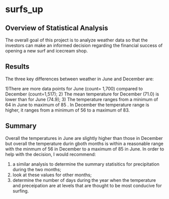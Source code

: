 # surfs_up

## Overview of Statistical Analysis

The overall goal of this project is to analyze weather data so that the investors can make an informed decision regarding the financial success of opening a new surf and icecream shop. 

## Results
The three key differences between weather in June and December are: 

1)There are more data points for June (count= 1,700) compared to December (count=1,517);
2) The mean temperature for December (71.0)  is lower than for June (74.9);
3) The temperature ranges from a minimum of 64 in June to maximum of 85 . In December the temperature range is higher, it ranges from a minimum of 56 to a maximum of 83. 

## Summary
Overall the temperatures in June are slightly higher than those in December but overall the temperature durin gboth months is within a reasonable range with the minmum of 56 in December to a maximum of 85 in June. 
In order to help with the decision, I would recommend: 
1) a similar analysis to determine the summary statisitics for precipitation during the two months; 
2) look at these values for other months; 
3) determine the number of days during the year when the temperature and preceipation are at levels that are thought to be most conducive for surfing. 
